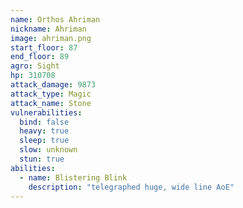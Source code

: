 ```yaml
---
name: Orthos Ahriman
nickname: Ahriman
image: ahriman.png
start_floor: 87
end_floor: 89
agro: Sight
hp: 310708
attack_damage: 9873
attack_type: Magic
attack_name: Stone
vulnerabilities:
  bind: false
  heavy: true
  sleep: true
  slow: unknown
  stun: true
abilities:
  - name: Blistering Blink
    description: "telegraphed huge, wide line AoE"
---
```

